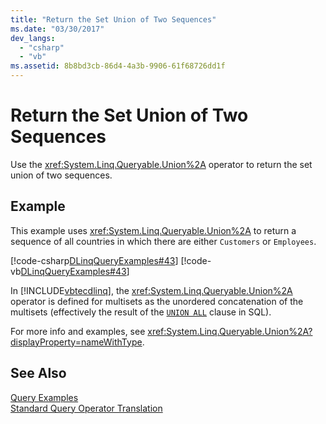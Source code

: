 ```yaml
---
title: "Return the Set Union of Two Sequences"
ms.date: "03/30/2017"
dev_langs: 
  - "csharp"
  - "vb"
ms.assetid: 8b8bd3cb-86d4-4a3b-9906-61f68726dd1f
---
```

# Return the Set Union of Two Sequences
Use the <xref:System.Linq.Queryable.Union%2A> operator to return the set union of two sequences.  
  
## Example  
 This example uses <xref:System.Linq.Queryable.Union%2A> to return a sequence of all countries in which there are either `Customers` or `Employees`.  
  
 [!code-csharp[DLinqQueryExamples#43](../../../../../../samples/snippets/csharp/VS_Snippets_Data/DLinqQueryExamples/cs/Program.cs#43)]
 [!code-vb[DLinqQueryExamples#43](../../../../../../samples/snippets/visualbasic/VS_Snippets_Data/DLinqQueryExamples/vb/Module1.vb#43)]  
  
 In [!INCLUDE[vbtecdlinq](../../../../../../includes/vbtecdlinq-md.md)], the <xref:System.Linq.Queryable.Union%2A> operator is defined for multisets as the unordered concatenation of the multisets (effectively the result of the [`UNION ALL`](https://docs.microsoft.com/sql/t-sql/language-elements/set-operators-union-transact-sql?view=sql-server-2017) clause in SQL).

For more info and examples, see <xref:System.Linq.Queryable.Union%2A?displayProperty=nameWithType>.
  
## See Also  
 [Query Examples](../../../../../../docs/framework/data/adonet/sql/linq/query-examples.md)  
 [Standard Query Operator Translation](../../../../../../docs/framework/data/adonet/sql/linq/standard-query-operator-translation.md)
